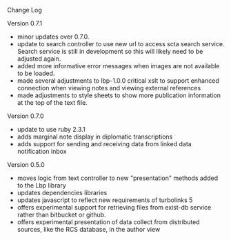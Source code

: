 Change Log

Version 0.7.1
- minor updates over 0.7.0.
- update to search controller to use new url to access scta search service. Search service is still in development so this will likely need to be adjusted again.
- added more informative error messages when images are not available to be loaded.
- made several adjustments to lbp-1.0.0 critical xslt to support enhanced connection when viewing notes and viewing external references
- made adjustments to style sheets to show more publication information at the top of the text file.

Version 0.7.0
- update to use ruby 2.3.1
- adds marginal note display in diplomatic transcriptions
- adds support for sending and receiving data from linked data notification inbox

Version 0.5.0

- moves logic from text controller to new "presentation" methods added to the Lbp library
- updates dependencies libraries
- updates javascript to reflect new requirements of turbolinks 5
- offers experimental support for retrieving files from exist-db service rather than bitbucket or github.
- offers experimental presentation of data collect from distributed sources, like the RCS database, in the author view
